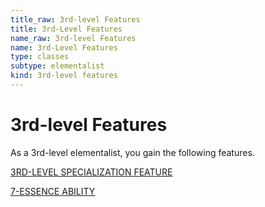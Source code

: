 ```yaml
---
title_raw: 3rd-level Features
title: 3rd-Level Features
name_raw: 3rd-level Features
name: 3rd-Level Features
type: classes
subtype: elementalist
kind: 3rd-level features
---
```


# 3rd-level Features

As a 3rd-level elementalist, you gain the following features.

[3RD-LEVEL SPECIALIZATION FEATURE](./3rd-Level%20Specialization%20Feature/3rd-Level%20Specialization%20Feature.md)

[7-ESSENCE ABILITY](./7-Essence%20Ability/7-Essence%20Ability.md)
